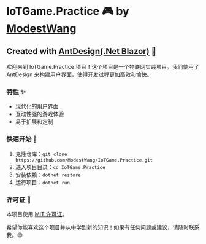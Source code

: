 # IoTGame.Practice 🎮 by [ModestWang](https://github.com/ModestWang)
## Created with [AntDesign(.Net Blazor)](https://github.com/ant-design-blazor) 🚀

欢迎来到 IoTGame.Practice 项目！这个项目是一个物联网实践项目。我们使用了 AntDesign 来构建用户界面，使得开发过程更加高效和愉快。

### 特性 ✨
- 现代化的用户界面
- 互动性强的游戏体验
- 易于扩展和定制

### 快速开始 🚀
1. 克隆仓库：`git clone https://github.com/ModestWang/IoTGame.Practice.git`
2. 进入项目目录：`cd IoTGame.Practice`
3. 安装依赖：`dotnet restore`
4. 运行项目：`dotnet run`

### 许可证 📄
本项目使用 [MIT 许可证](LICENSE)。

希望你能喜欢这个项目并从中学到新的知识！如果有任何问题或建议，请随时联系我。😊
